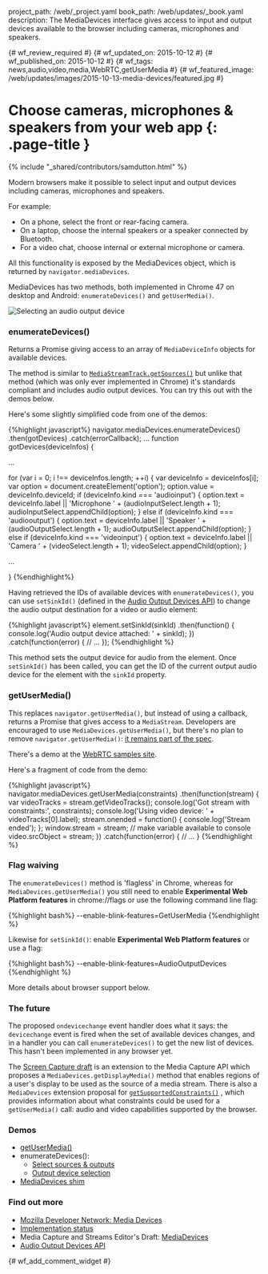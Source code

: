 project_path: /web/_project.yaml
book_path: /web/updates/_book.yaml
description: The MediaDevices interface gives access to input and output devices available to the browser including cameras, microphones and speakers.

{# wf_review_required #}
{# wf_updated_on: 2015-10-12 #}
{# wf_published_on: 2015-10-12 #}
{# wf_tags: news,audio,video,media,WebRTC,getUserMedia #}
{# wf_featured_image: /web/updates/images/2015-10-13-media-devices/featured.jpg #}

# Choose cameras, microphones &amp; speakers from your web app {: .page-title }

{% include "_shared/contributors/samdutton.html" %}



Modern browsers make it possible to select input and output devices including cameras, microphones and speakers. 

For example:

* On a phone, select the front or rear-facing camera.
* On a laptop, choose the internal speakers or a speaker connected by Bluetooth.
* For a video chat, choose internal or external microphone or camera.

All this functionality is exposed by the  MediaDevices object, which is returned
by `navigator.mediaDevices`.

MediaDevices has two methods, both implemented in Chrome 47 on desktop and
Android: `enumerateDevices()` and `getUserMedia()`.

<img src="/web/updates/images/2015-10-13-media-devices/select-audio-output.jpg" alt="Selecting an audio output device" />

### enumerateDevices()

Returns a Promise giving access to an array of `MediaDeviceInfo` objects for
available devices.

The method is similar to
[`MediaStreamTrack.getSources()`](http://simpl.info/sources) but unlike that
method (which was only ever implemented in Chrome) it's standards compliant and
includes audio output devices. You can try this out with the demos below.

Here's some slightly simplified code from one of the demos:

{%highlight javascript%}
navigator.mediaDevices.enumerateDevices()
  .then(gotDevices)
  .catch(errorCallback);
...
function gotDevices(deviceInfos) {

  ...

  for (var i = 0; i !== deviceInfos.length; ++i) {
    var deviceInfo = deviceInfos[i];
    var option = document.createElement('option');
    option.value = deviceInfo.deviceId;
    if (deviceInfo.kind === 'audioinput') {
      option.text = deviceInfo.label ||
        'Microphone ' + (audioInputSelect.length + 1);
      audioInputSelect.appendChild(option);
    } else if (deviceInfo.kind === 'audiooutput') {
      option.text = deviceInfo.label || 'Speaker ' +
        (audioOutputSelect.length + 1);
      audioOutputSelect.appendChild(option);
    } else if (deviceInfo.kind === 'videoinput') {
      option.text = deviceInfo.label || 'Camera ' +
        (videoSelect.length + 1);
      videoSelect.appendChild(option);
    }

  ...

}
{%endhighlight%}

Having retrieved the IDs of available devices with `enumerateDevices()`, you can use `setSinkId()` (defined in the [Audio Output Devices API](http://www.w3.org/TR/audio-output/#setsinkid)) to change the audio output destination for a video or audio element:

{%highlight javascript%}
element.setSinkId(sinkId)
  .then(function() {
    console.log('Audio output device attached: ' + sinkId);
  })
  .catch(function(error) {
    // ...
  });
{%endhighlight %}

This method sets the output device for audio from the element. Once `setSinkId()` has been called, you can get the ID of the current output audio device for the element with the `sinkId` property.

### getUserMedia()

This replaces `navigator.getUserMedia()`, but instead of using a callback, returns
a Promise that gives access to a `MediaStream`. Developers are encouraged to use
`MediaDevices.getUserMedia()`, but there's no plan to remove
`navigator.getUserMedia()`: [it remains part of the
spec](https://w3c.github.io/mediacapture-main/getusermedia.html#local-content).

There's a demo at the [WebRTC samples
site](https://webrtc.github.io/samples/src/content/getusermedia/gum).

Here's a fragment of code from the demo:

{%highlight javascript%}
navigator.mediaDevices.getUserMedia(constraints)
  .then(function(stream) {
    var videoTracks = stream.getVideoTracks();
    console.log('Got stream with constraints:', constraints);
    console.log('Using video device: ' + videoTracks[0].label);
    stream.onended = function() {
      console.log('Stream ended');
    };
    window.stream = stream; // make variable available to console
    video.srcObject = stream;
  })
  .catch(function(error) {
    // ...
  }
{%endhighlight %}

### Flag waiving

The `enumerateDevices()` method is 'flagless' in Chrome, whereas for
`MediaDevices.getUserMedia()` you still need to enable **Experimental Web
Platform features** in chrome://flags or use the following command line flag:

{%highlight bash%}
--enable-blink-features=GetUserMedia
{%endhighlight %}

Likewise for `setSinkId()`: enable **Experimental Web Platform features** or use a flag:

{%highlight bash%}
--enable-blink-features=AudioOutputDevices
{%endhighlight %}

More details about browser support below.

### The future

The proposed `ondevicechange` event handler does what it says: the `devicechange` event is fired when the set of
available devices changes, and in a handler you can call `enumerateDevices()` to
get the new list of devices. This hasn't been implemented in any browser
yet.

The [Screen Capture
draft](https://w3c.github.io/mediacapture-screen-share/#example) is an extension
to the Media Capture API which proposes a `MediaDevices.getDisplayMedia()` method
that enables regions of a user's display to be used as the source of a media
stream. There is also a `MediaDevices` extension proposal for
[`getSupportedConstraints()`](https://w3c.github.io/mediacapture-main/#mediadevices-interface-extensions)
, which provides information about what constraints could be used for a
`getUserMedia()` call: audio and video capabilities supported by the browser.

### Demos

* [getUserMedia()](https://webrtc.github.io/samples/src/content/getusermedia/gum/)
* enumerateDevices():
    * [Select sources &amp; outputs](https://webrtc.github.io/samples/src/content/devices/input-output/)
    * [Output device
      selection](https://webrtc.github.io/samples/src/content/devices/multi/)
* [MediaDevices shim](https://webrtc.github.io/samples/src/js/adapter.js)

### Find out more

* [Mozilla Developer Network: Media
  Devices](https://developer.mozilla.org/en-US/docs/Web/API/MediaDevices)
* [Implementation
  status](https://www.chromestatus.com/features/4906859072847872)
* Media Capture and Streams Editor's Draft:
  [MediaDevices](https://w3c.github.io/mediacapture-main/#mediadevices)
* [Audio Output Devices API](http://www.w3.org/TR/audio-output)





{# wf_add_comment_widget #}
